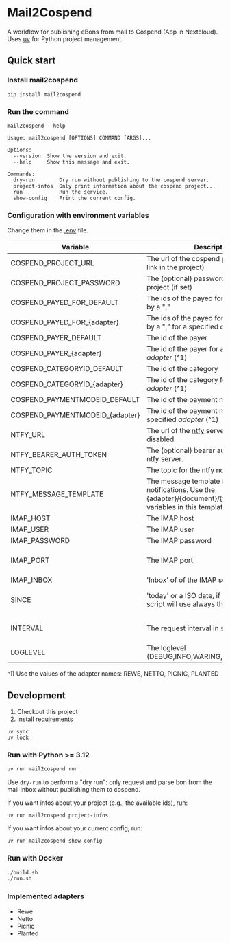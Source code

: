 # Mail2Cospend

A workflow for publishing eBons from mail to Cospend (App in Nextcloud).
Uses [uv](https://github.com/astral-sh/uv) for Python project management.

## Quick start

### Install mail2cospend

```shell
pip install mail2cospend
```

### Run the command

```shell
mail2cospend --help
```

```
Usage: mail2cospend [OPTIONS] COMMAND [ARGS]...

Options:
  --version  Show the version and exit.
  --help     Show this message and exit.

Commands:
  dry-run        Dry run without publishing to the cospend server.
  project-infos  Only print information about the cospend project...
  run            Run the service.
  show-config    Print the current config.         
```

### Configuration with environment variables

Change them in the [.env](.env) file.

| Variable                        | Description                                                                                                                 | Type               |
|---------------------------------|-----------------------------------------------------------------------------------------------------------------------------|--------------------|
| COSPEND_PROJECT_URL             | The url of the cospend project (shared link in the project)                                                                 | string             |
| COSPEND_PROJECT_PASSWORD        | The (optional) password of the cospend project (if set)                                                                     | string             |
| COSPEND_PAYED_FOR_DEFAULT       | The ids of the payed for users, seperated by a ","                                                                          | string             |
| COSPEND_PAYED_FOR_{adapter}     | The ids of the payed for users, seperated by a "," for a specified *adapter* (^1)                                           | string             |
| COSPEND_PAYER_DEFAULT           | The id of the payer                                                                                                         | string             |
| COSPEND_PAYER_{adapter}         | The id of the payer for a specified *adapter* (^1)                                                                          | string             |
| COSPEND_CATEGORYID_DEFAULT      | The id of the category                                                                                                      | string             |
| COSPEND_CATEGORYID_{adapter}    | The id of the category for a specified *adapter* (^1)                                                                       | string             |
| COSPEND_PAYMENTMODEID_DEFAULT   | The id of the payment mode                                                                                                  | string             |
| COSPEND_PAYMENTMODEID_{adapter} | The id of the payment mode for a specified *adapter* (^1)                                                                   | string             |
| NTFY_URL                        | The url of the [ntfy](https://ntfy.sh/) server. If not set it is disabled.                                                  | string             |
| NTFY_BEARER_AUTH_TOKEN          | The (optional) bearer auth token for the ntfy server.                                                                       | string             |
| NTFY_TOPIC                      | The topic for the ntfy notifications.                                                                                       | string             |
| NTFY_MESSAGE_TEMPLATE           | The message template for the ntfy notifications. Use the {adapter}/{document}/{timestamp}/{sum} variables in this template. | string             |
| IMAP_HOST                       | The IMAP host                                                                                                               | string             |
| IMAP_USER                       | The IMAP user                                                                                                               | string             |
| IMAP_PASSWORD                   | The IMAP password                                                                                                           | string             |
| IMAP_PORT                       | The IMAP port                                                                                                               | int (default: 993) |
| IMAP_INBOX                      | 'Inbox' of of the IMAP server                                                                                               | string             |
| SINCE                           | 'today' or a ISO date, if 'today', then the script will use always the current day                                          | str or ISO date    |
| INTERVAL                        | The request interval in seconds                                                                                             | int (default: 60)  |
| LOGLEVEL                        | The loglevel (DEBUG,INFO,WARING,ERROR)                                                                                      | string             |

^1) Use the values of the adapter names: REWE, NETTO, PICNIC, PLANTED

## Development

1. Checkout this project
2. Install requirements

```shell
uv sync
uv lock
```

### Run with Python >= 3.12

```bash
uv run mail2cospend run
```

Use `dry-run` to perform a "dry run": only request and parse bon from the mail inbox without publishing them to cospend.

If you want infos about your project (e.g., the available ids), run:

```
uv run mail2cospend project-infos
```

If you want infos about your current config, run:

```
uv run mail2cospend show-config
```

### Run with Docker

```bash
./build.sh
./run.sh
```

### Implemented adapters

- Rewe
- Netto
- Picnic
- Planted

